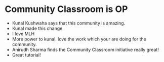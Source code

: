 # Community Classroom is OP

- Kunal Kushwaha says that this community is amazing.
- Kunal made this change
- I love MLH
- More power to kunal. love the work which your are doing for the community.
- Anirudh Sharma finds the Community Classroom initiative really great!
- Great tutorial!
